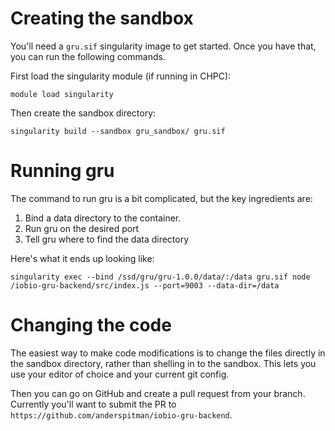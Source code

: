 # Creating the sandbox

You'll need a `gru.sif` singularity image to get started. Once you have that,
you can run the following commands.

First load the singularity module (if running in CHPC):

```
module load singularity
```

Then create the sandbox directory:


```
singularity build --sandbox gru_sandbox/ gru.sif
```



# Running gru

The command to run gru is a bit complicated, but the key ingredients are:

1. Bind a data directory to the container.
2. Run gru on the desired port
3. Tell gru where to find the data directory

Here's what it ends up looking like:

```
singularity exec --bind /ssd/gru/gru-1.0.0/data/:/data gru.sif node /iobio-gru-backend/src/index.js --port=9003 --data-dir=/data
```


# Changing the code

The easiest way to make code modifications is to change the files directly
in the sandbox directory, rather than shelling in to the sandbox. This lets
you use your editor of choice and your current git config.

Then you can go on GitHub and create a pull request from your branch.
Currently you'll want to submit the PR to
`https://github.com/anderspitman/iobio-gru-backend`.